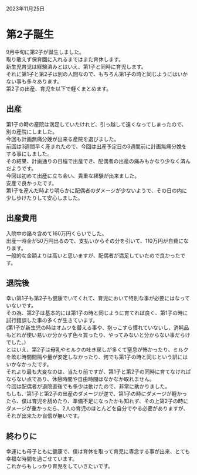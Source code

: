 2023年11月25日

# 第2子誕生

9月中旬に第2子が誕生しました。  
取り敢えず保育園に入れるまではまた育休します。  
新生児育児は経験済みとはいえ、第1子と同時に育児します。  
それに第1子と第2子は別の人間なので、もちろん第1子の時と同じようにはいかない事も多々あります。  
第2子の出産、育児を以下で軽くまとめます。  

## 出産

第1子の時の産院は満足していたけれど、引っ越して遠くなってしまったので、別の産院にしました。  
今回も計画無痛分娩が出来る産院を選びました。  
前回は3週間早く産まれたので、今回は出産予定日の3週間前に計画無痛分娩をする事にしました。  
その結果、計画通りの日程で出産でき、配偶者の出産の痛みもかなり少なく済んだようです。  
今回は初めて出産に立ち会い、貴重な経験が出来ました。  
安産で良かったです。  
第1子を産んだ時より明らかに配偶者のダメージが少ないようで、その日の内に少し歩けたりして安心しました。  

## 出産費用

入院中の諸々含めて160万円くらいでした。  
出産一時金が50万円出るので、支払いからその分を引いて、110万円が自費になります。  
一般的な金額よりは高いと思いますが、配偶者が満足していたので良かったです。  

## 退院後

幸い第1子も第2子も健康でいてくれて、育児において特別な事が必要にはなっていないです。  
その為、第2子は基本的には第1子の時と同じように育てれば良く、第1子の時に試行錯誤した事の多くが生きています。  
(第1子が新生児の時はオムツを替える事や、抱っこすら慣れていないし、消耗品もどれが使い易いか分からず色々買ったり、やってみないと分からない事だらけでした。)  
とはいえ、第2子は母乳やミルクの吐き戻しが多くて窒息が怖かったり、ミルクを飲む時間間隔や量が安定しなかったり、何でも第1子の時と同じという訳にはいかなかったです。  
それより最も大変なのは、当たり前ですが、第1子と第2子の同時に育てなければならない点であり、休憩時間や自由時間はなかなか取れません。  
今回は配偶者が退院直後でも多少は動けたので、非常に助かりました。  
もしも、第1子と第2子の出産のダメージが逆で、第1子の時にダメージが軽かったら、僕は育児を舐めたり、準備不足になったかも知れず、その上第2子の時にダメージが重かったら、2人の育児のほとんどを自分でやる必要がありますが、それが出来たか自信が無いです。  

## 終わりに

幸運にも母子ともに健康で、僕は育休を取って育児に専念する事が出来、とても幸福な時間を過ごせています。  
これからもしっかり育児をしていきたいです。  
